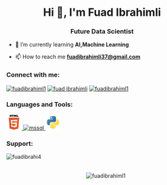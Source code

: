 <h1 align="center">Hi 👋, I'm Fuad Ibrahimli</h1>
<h3 align="center">Future Data Scientist</h3>

- 🌱 I’m currently learning **AI,Machine Learning**

- 📫 How to reach me **fuadibrahimli37@gmail.com**

<h3 align="left">Connect with me:</h3>
<p align="left">
<a href="https://linkedin.com/in/fuadibrahiml1" target="blank"><img align="center" src="https://raw.githubusercontent.com/rahuldkjain/github-profile-readme-generator/master/src/images/icons/Social/linked-in-alt.svg" alt="fuadibrahiml1" height="30" width="40" /></a>
<a href="https://fb.com/fuad i̇brahimli" target="blank"><img align="center" src="https://raw.githubusercontent.com/rahuldkjain/github-profile-readme-generator/master/src/images/icons/Social/facebook.svg" alt="fuad i̇brahimli" height="30" width="40" /></a>
<a href="https://instagram.com/fuadibrahiml1" target="blank"><img align="center" src="https://raw.githubusercontent.com/rahuldkjain/github-profile-readme-generator/master/src/images/icons/Social/instagram.svg" alt="fuadibrahiml1" height="30" width="40" /></a>
</p>

<h3 align="left">Languages and Tools:</h3>
<p align="left"> <a href="https://www.w3.org/html/" target="_blank" rel="noreferrer"> <img src="https://raw.githubusercontent.com/devicons/devicon/master/icons/html5/html5-original-wordmark.svg" alt="html5" width="40" height="40"/> </a> <a href="https://www.microsoft.com/en-us/sql-server" target="_blank" rel="noreferrer"> <img src="https://www.svgrepo.com/show/303229/microsoft-sql-server-logo.svg" alt="mssql" width="40" height="40"/> </a> <a href="https://www.python.org" target="_blank" rel="noreferrer"> <img src="https://raw.githubusercontent.com/devicons/devicon/master/icons/python/python-original.svg" alt="python" width="40" height="40"/> </a> </p>

<h3 align="left">Support:</h3>
<p><a href="https://www.buymeacoffee.com/fuadibrahi4"> <img align="left" src="https://cdn.buymeacoffee.com/buttons/v2/default-yellow.png" height="50" width="210" alt="fuadibrahi4" /></a></p><br><br>

<p><img align="center" src="https://github-readme-stats.vercel.app/api/top-langs?username=fuadibrahiml1&show_icons=true&locale=en&layout=compact" alt="fuadibrahiml1" /></p>
